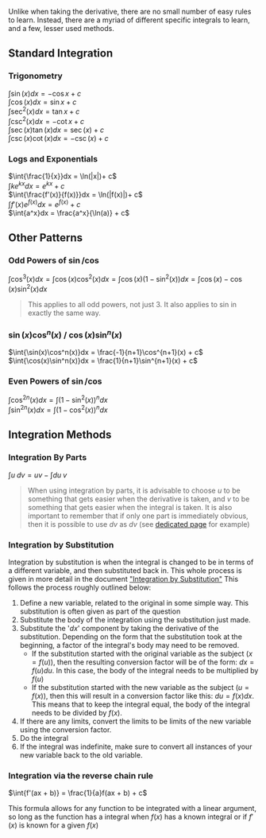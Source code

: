 Unlike when taking the derivative, there are no small number of easy rules to learn. Instead, there are a myriad of different specific integrals to learn, and a few, lesser used methods.

## Standard Integration
### Trigonometry
$\int{\sin(x)}dx = -\cos x + c$  
$\int{\cos(x)}dx = \sin x + c$  
$\int{\sec^2(x)}dx = \tan x + c$  
$\int{\csc^2(x)}dx = -\cot x + c$  
$\int{\sec(x)\tan(x)}dx = \sec(x) + c$  
$\int{\csc(x)\cot(x)}dx = -\csc(x)+ c$  
### Logs and Exponentials
$\int{\frac{1}{x}}dx = \ln(|x|)+ c$  
$\int{ke^{kx}}dx = e^{kx} + c$  
$\int{\frac{f'(x)}{f(x)}}dx = \ln(|f(x)|)+ c$  
$\int{f'(x)e^{f(x)}}dx = e^{f(x)} + c$  
$\int{a^x}dx = \frac{a^x}{\ln(a)} + c$  

## Other Patterns
### Odd Powers of $\sin$/$\cos$
$\int{\cos^3(x)}dx = \int{\cos(x)\cos^{2}(x)}dx = \int{\cos(x)(1-\sin^2(x))}dx = \int{\cos(x)-\cos(x)\sin^2(x)}dx$
> This applies to all odd powers, not just 3. It also applies to sin in exactly the same way.
### $\sin(x)\cos^n(x)$ / $\cos(x)\sin^n(x)$
$\int{\sin(x)\cos^n(x)}dx = \frac{-1}{n+1}\cos^{n+1}(x) + c$  
$\int{\cos(x)\sin^n(x)}dx = \frac{1}{n+1}\sin^{n+1}(x) + c$ 
### Even Powers of $\sin$/$\cos$
$\int{\cos^{2n}(x)}dx = \int{(1-\sin^2(x))^n}dx$  
$\int{\sin^{2n}(x)}dx = \int{(1-\cos^2(x))^n}dx$  

## Integration Methods
### Integration By Parts
$\int{u\;dv} = uv - \int{du\;v}$
> When using integration by parts, it is advisable to choose $u$ to be something that gets easier when the derivative is taken, and $v$ to be something that gets easier when the integral is taken.
> It is also important to remember that if only one part is immediately obvious, then it is possible to use $dv$ as $dv$ (see [dedicated page](./Integration%20by%20Parts.md) for example)

### Integration by Substitution
Integration by substitution is when the integral is changed to be in terms of a different variable, and then substituted back in. This whole process is given in more detail in the document ["Integration by Substitution"](./Integration%20by%20Substitution.md) This follows the process roughly outlined below:

1. Define a new variable, related to the original in some simple way. This substitution is often given as part of the question
2. Substitute the body of the integration using the substitution just made. 
3. Substitute the '$dx$' component by taking the derivative of the substitution. Depending on the form that the substitution took at the beginning, a factor of the integral's body may need to be removed.
	- If the substitution started with the original variable as the subject ($x = f(u)$), then the resulting conversion factor will be of the form: $dx = f(u)du$. In this case, the body of the integral needs to be multiplied by $f(u)$
	- If the substitution started with the new variable as the subject ($u = f(x)$), then this will result in a conversion factor like this: $du = f(x)dx$. This means that to keep the integral equal, the body of the integral needs to be divided by $f(x)$.
4. If there are any limits, convert the limits to be limits of the new variable using the conversion factor.
5. Do the integral
6. If the integral was indefinite, make sure to convert all instances of your new variable back to the old variable.


### Integration via the reverse chain rule
$\int{f'(ax + b)} = \frac{1}{a}f(ax + b) + c$

This formula allows for any function to be integrated with a linear argument, so long as the function has a integral when $f(x)$ has a known integral or if $f'(x)$ is known for a given $f(x)$